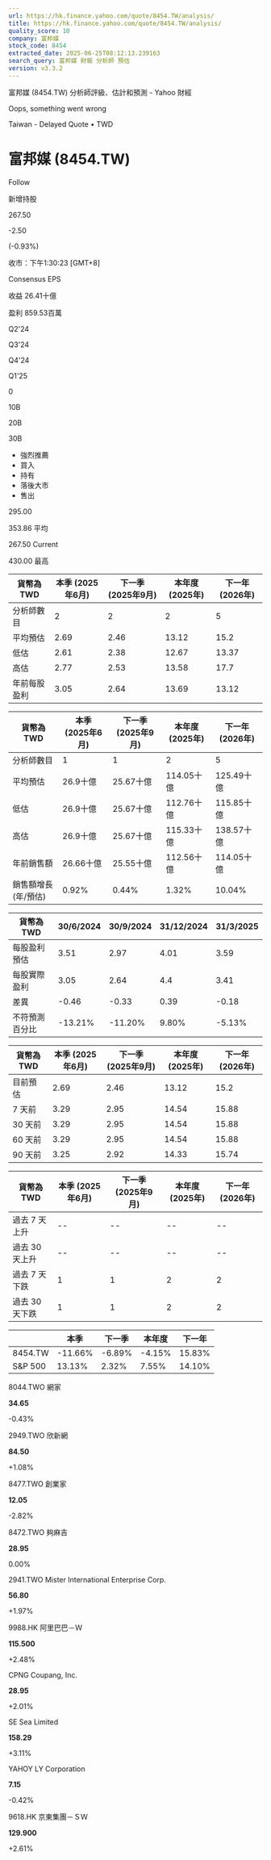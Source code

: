 ```yaml
---
url: https://hk.finance.yahoo.com/quote/8454.TW/analysis/
title: https://hk.finance.yahoo.com/quote/8454.TW/analysis/
quality_score: 10
company: 富邦媒
stock_code: 8454
extracted_date: 2025-06-25T08:12:13.239163
search_query: 富邦媒 財報 分析師 預估
version: v3.3.2
---
```


富邦媒 (8454.TW) 分析師評級、估計和預測 - Yahoo 財經


Oops, something went wrong

 

Taiwan - Delayed Quote • TWD 

# 富邦媒 (8454.TW)

Follow

 

新增持股

267.50

-2.50

(-0.93%)

收市：下午1:30:23 [GMT+8]

Consensus EPS

收益 26.41十億

盈利 859.53百萬

Q2'24

Q3'24

Q4'24

Q1'25

0

10B

20B

30B

* 強烈推薦
* 買入
* 持有
* 落後大市
* 售出

295.00

353.86 平均

267.50 Current

430.00 最高

| 貨幣為TWD | 本季 (2025年6月) | 下一季 (2025年9月) | 本年度 (2025年) | 下一年 (2026年) |
| --- | --- | --- | --- | --- |
| 分析師數目 | 2 | 2 | 2 | 5 |
| 平均預估 | 2.69 | 2.46 | 13.12 | 15.2 |
| 低估 | 2.61 | 2.38 | 12.67 | 13.37 |
| 高估 | 2.77 | 2.53 | 13.58 | 17.7 |
| 年前每股盈利 | 3.05 | 2.64 | 13.69 | 13.12 |

| 貨幣為TWD | 本季 (2025年6月) | 下一季 (2025年9月) | 本年度 (2025年) | 下一年 (2026年) |
| --- | --- | --- | --- | --- |
| 分析師數目 | 1 | 1 | 2 | 5 |
| 平均預估 | 26.9十億 | 25.67十億 | 114.05十億 | 125.49十億 |
| 低估 | 26.9十億 | 25.67十億 | 112.76十億 | 115.85十億 |
| 高估 | 26.9十億 | 25.67十億 | 115.33十億 | 138.57十億 |
| 年前銷售額 | 26.66十億 | 25.55十億 | 112.56十億 | 114.05十億 |
| 銷售額增長 (年/預估) | 0.92% | 0.44% | 1.32% | 10.04% |

| 貨幣為TWD | 30/6/2024 | 30/9/2024 | 31/12/2024 | 31/3/2025 |
| --- | --- | --- | --- | --- |
| 每股盈利預估 | 3.51 | 2.97 | 4.01 | 3.59 |
| 每股實際盈利 | 3.05 | 2.64 | 4.4 | 3.41 |
| 差異 | -0.46 | -0.33 | 0.39 | -0.18 |
| 不符預測百分比 | -13.21% | -11.20% | 9.80% | -5.13% |

| 貨幣為TWD | 本季 (2025年6月) | 下一季 (2025年9月) | 本年度 (2025年) | 下一年 (2026年) |
| --- | --- | --- | --- | --- |
| 目前預估 | 2.69 | 2.46 | 13.12 | 15.2 |
| 7 天前 | 3.29 | 2.95 | 14.54 | 15.88 |
| 30 天前 | 3.29 | 2.95 | 14.54 | 15.88 |
| 60 天前 | 3.29 | 2.95 | 14.54 | 15.88 |
| 90 天前 | 3.25 | 2.92 | 14.33 | 15.74 |

| 貨幣為TWD | 本季 (2025年6月) | 下一季 (2025年9月) | 本年度 (2025年) | 下一年 (2026年) |
| --- | --- | --- | --- | --- |
| 過去 7 天上升 | -- | -- | -- | -- |
| 過去 30 天上升 | -- | -- | -- | -- |
| 過去 7 天下跌 | 1 | 1 | 2 | 2 |
| 過去 30 天下跌 | 1 | 1 | 2 | 2 |

|  | 本季 | 下一季 | 本年度 | 下一年 |
| --- | --- | --- | --- | --- |
| 8454.TW | -11.66% | -6.89% | -4.15% | 15.83% |
| S&P 500 | 13.13% | 2.32% | 7.55% | 14.10% |

8044.TWO  網家

**34.65**

-0.43%

2949.TWO  欣新網

**84.50**

+1.08%

8477.TWO  創業家

**12.05**

-2.82%

8472.TWO  夠麻吉

**28.95**

0.00%

2941.TWO  Mister International Enterprise Corp.

**56.80**

+1.97%

9988.HK  阿里巴巴－Ｗ

**115.500**

+2.48%

CPNG  Coupang, Inc.

**28.95**

+2.01%

SE  Sea Limited

**158.29**

+3.11%

YAHOY  LY Corporation

**7.15**

-0.42%

9618.HK  京東集團－ＳＷ

**129.900**

+2.61%